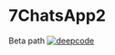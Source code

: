 # 7ChatsApp2
Beta path
[![deepcode](https://www.deepcode.ai/api/gh/badge?key=eyJhbGciOiJIUzI1NiIsInR5cCI6IkpXVCJ9.eyJwbGF0Zm9ybTEiOiJnaCIsIm93bmVyMSI6IkhUTUwtQ09EREVSIiwicmVwbzEiOiJncHQtMy1leHBlcmltZW50cyIsImluY2x1ZGVMaW50IjpmYWxzZSwiYXV0aG9ySWQiOjI2MzY5LCJpYXQiOjE2MDk2MzQwMzJ9.bXMl7huqMIyiVUZ33vDw2YLLVtOin5iKts2xvmoj9Gk)](https://www.deepcode.ai/app/gh/HTML-CODDER/gpt-3-experiments/_/dashboard?utm_content=gh%2FHTML-CODDER%2Fgpt-3-experiments)
